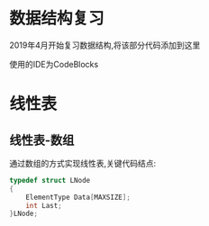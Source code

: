 # 数据结构复习
2019年4月开始复习数据结构,将该部分代码添加到这里

使用的IDE为CodeBlocks

# 线性表

## 线性表-数组

通过数组的方式实现线性表,关键代码结点:

```c
typedef struct LNode
{
	ElementType Data[MAXSIZE];
	int Last;
}LNode;
```

